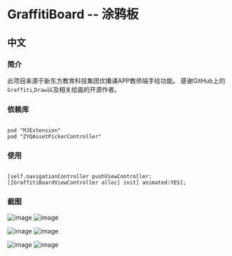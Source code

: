 # GraffitiBoard -- 涂鸦板

## **中文**

### 简介

此项目来源于新东方教育科技集团优播课APP教师端手绘功能。
感谢GitHub上的`Graffiti`,`Draw`以及相关绘画的开源作者。

### 依赖库

```pod

pod "MJExtension"
pod "ZYQAssetPickerController"

```

### 使用

```objc

[self.navigationController pushViewController:[[GraffitiBoardViewController alloc] init] animated:YES];

```

### 截图

![image](http://7xprgz.com1.z0.glb.clouddn.com/JessicaIMG_0511.PNG?imageView2/2/w/200)
![image](http://7xprgz.com1.z0.glb.clouddn.com/JessicaIMG_0517.PNG?imageView2/2/w/200)

![image](http://7xprgz.com1.z0.glb.clouddn.com/JessicaIMG_0515.PNG?imageView2/2/w/200)
![image](http://7xprgz.com1.z0.glb.clouddn.com/JessicaIMG_0516.PNG?imageView2/2/w/200)

![image](http://7xprgz.com1.z0.glb.clouddn.com/JessicaIMG_0512.PNG?imageView2/2/w/200)
![image](http://7xprgz.com1.z0.glb.clouddn.com/JessicaIMG_0514.PNG?imageView2/2/w/200)

